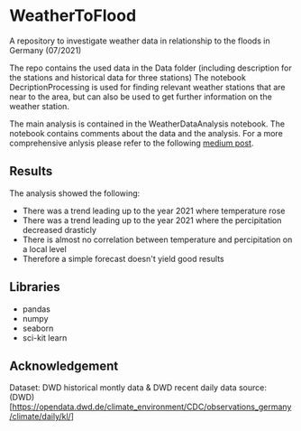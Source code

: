 # WeatherToFlood
A repository to investigate weather data in relationship to the floods in Germany (07/2021)

The repo contains the used data in the Data folder (including description for the stations and historical data for three stations)
The notebook DecriptionProcessing is used for finding relevant weather stations that are near to the area, but can also be used to get further information on the weather station.

The main analysis is contained in the WeatherDataAnalysis notebook. The notebook contains comments about the data and the analysis. For a more comprehensive anlysis please refer to
the following [medium post](https://medium.com/@qdxNHG/this-is-why-the-flood-in-germany-was-not-so-unexpectable-95f7058b93b6).

## Results
The analysis showed the following:
- There was a trend leading up to the year 2021 where temperature rose
- There was a trend leading up to the year 2021 where the percipitation decreased drasticly
- There is almost no correlation between temperature and percipitation on a local level
- Therefore a simple forecast doesn't yield good results

## Libraries
- pandas
- numpy
- seaborn
- sci-kit learn

## Acknowledgement
Dataset: DWD historical montly data & DWD recent daily data source: (DWD)[https://opendata.dwd.de/climate_environment/CDC/observations_germany/climate/daily/kl/]

